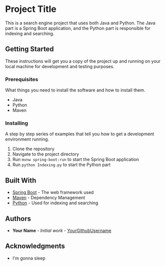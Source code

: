 # Project Title

This is a search engine project that uses both Java and Python. The Java part is a Spring Boot application, and the Python part is responsible for indexing and searching.

## Getting Started

These instructions will get you a copy of the project up and running on your local machine for development and testing purposes.

### Prerequisites

What things you need to install the software and how to install them.

- Java
- Python
- Maven

### Installing

A step by step series of examples that tell you how to get a development environment running.

1. Clone the repository
2. Navigate to the project directory
3. Run `mvnw spring-boot:run` to start the Spring Boot application
4. Run `python Indexing.py` to start the Python part

## Built With

* [Spring Boot](https://spring.io/projects/spring-boot) - The web framework used
* [Maven](https://maven.apache.org/) - Dependency Management
* [Python](https://www.python.org/) - Used for indexing and searching

## Authors

* **Your Name** - *Initial work* - [YourGithubUsername](https://github.com/YourGithubUsername)

## Acknowledgments

* I'm gonna sleep
